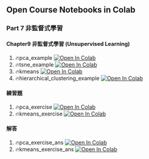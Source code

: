 ## Open Course Notebooks in Colab

### Part 7 非監督式學習
#### Chapter9 非監督式學習 (Unsupervised Learning)
1. 🔥pca_example [![Open In Colab](https://colab.research.google.com/assets/colab-badge.svg)](https://colab.research.google.com/github/TA-aiacademy/course_3.0/blob/ML/02_ML/part7/Chapter9/pca_example.ipynb)
2. 🔥tsne_example [![Open In Colab](https://colab.research.google.com/assets/colab-badge.svg)](https://colab.research.google.com/github/TA-aiacademy/course_3.0/blob/ML/02_ML/part7/Chapter9/tsne_example.ipynb)
3. 🔥kmeans [![Open In Colab](https://colab.research.google.com/assets/colab-badge.svg)](https://colab.research.google.com/github/TA-aiacademy/course_3.0/blob/ML/02_ML/part7/Chapter9/kmeans.ipynb)
4. 🔥hierarchical_clustering_example [![Open In Colab](https://colab.research.google.com/assets/colab-badge.svg)](https://colab.research.google.com/github/TA-aiacademy/course_3.0/blob/ML/02_ML/part7/Chapter9/hierarchical_clustering_example.ipynb)
#### 練習題
1. 🔥pca_exercise [![Open In Colab](https://colab.research.google.com/assets/colab-badge.svg)](https://colab.research.google.com/github/TA-aiacademy/course_3.0/blob/main/02_ML/part7/Chapter9/excercise/pca_exercise.ipynb)
2. 🔥kmeans_exercise [![Open In Colab](https://colab.research.google.com/assets/colab-badge.svg)](https://colab.research.google.com/github/TA-aiacademy/course_3.0/blob/main/02_ML/part7/Chapter9/excercise/kmeans_exercise.ipynb)
#### 解答
1. 🔥pca_exercise_ans [![Open In Colab](https://colab.research.google.com/assets/colab-badge.svg)](https://colab.research.google.com/github/TA-aiacademy/course_3.0/blob/main/02_ML/part7/Chapter9/excercise/answers/pca_exercise_ans.ipynb)
2. 🔥kmeans_exercise_ans [![Open In Colab](https://colab.research.google.com/assets/colab-badge.svg)](https://colab.research.google.com/github/TA-aiacademy/course_3.0/blob/main/02_ML/part7/Chapter9/excercise/answers/kmeans_exercise_ans.ipynb)

